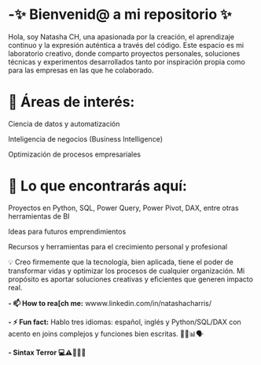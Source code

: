 # -✨ Bienvenid@ a mi repositorio ✨
Hola, soy Natasha CH, una apasionada por la creación, el aprendizaje continuo y la expresión auténtica a través del código. Este espacio es mi laboratorio creativo, donde comparto proyectos personales, soluciones técnicas y experimentos desarrollados tanto por inspiración propia como para las empresas en las que he colaborado.

# 🔧 Áreas de interés:

Ciencia de datos y automatización

Inteligencia de negocios (Business Intelligence)

Optimización de procesos empresariales

# 📁 Lo que encontrarás aquí:

Proyectos en Python, SQL, Power Query, Power Pivot, DAX, entre otras herramientas de BI

Ideas para futuros emprendimientos

Recursos y herramientas para el crecimiento personal y profesional

💡 Creo firmemente que la tecnología, bien aplicada, tiene el poder de transformar vidas y optimizar los procesos de cualquier organización. Mi propósito es aportar soluciones creativas y eficientes que generen impacto real.

**- 📫 How to rea[ch me:** wwww.linkedin.com/in/natashacharris/

**- ⚡ Fun fact:** Hablo tres idiomas: español, inglés y Python/SQL/DAX con acento en joins complejos y funciones bien escritas. 🧠💡📊🗣️

**- Sintax Terror 💻⚠️👩‍💻🧨**
